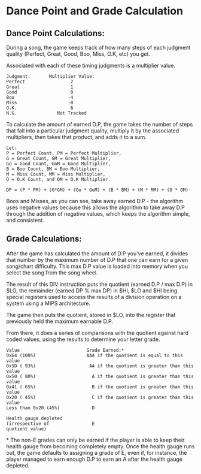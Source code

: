 # Dance Point and Grade Calculation
## Dance Point Calculations:
During a song, the game keeps track of how many steps of each judgment quality (Perfect, Great, Good, Boo, Miss, O.K, etc) you get.

Associated with each of these timing judgments is a multiplier value.

```
Judgment:       Multiplier Value:
Perfect                 2
Great                   1
Good                    0
Boo                    -4
Miss                   -8
O.K.                    6
N.G.               Not Tracked
```

To calculate the amount of earned D.P, the game takes the number of steps that fall into a particular judgment quality, multiply it by the associated multipliers, then takes that product, and adds it to a sum.

```
Let:
P = Perfect Count, PM = Perfect Multiplier,
G = Great Count, GM = Great Multiplier,
Go = Good Count, GoM = Good Multiplier,
B = Boo Count, BM = Boo Multiplier,
M = Miss Count, MM = Miss Multiplier,
O = O.K Count, and OM = O.K Multiplier.

DP = (P * PM) + (G*GM) + (Go * GoM) + (B * BM) + (M * MM) + (O * OM)
```

Boos and Misses, as you can see, take away earned D.P - the algorithm uses negative values because this allows the algorithm to take away D.P through the addition of negative values, which keeps the algorithm simple, and consistent.

## Grade Calculations:
After the game has calculated the amount of D.P you've earned, it divides that number by the maximum number of D.P that one can earn for a given song/chart difficulty.  This max D.P value is loaded into memory when you select the song from the song wheel.

The result of this DIV instruction puts the quotient (earned D.P / max D.P) in $LO, the remainder (earned DP % max DP) in $HI, $LO and $HI being special registers used to access the results of a division operation on a system using a MIPS architecture.

The game then puts the quotient, stored in $LO, into the register that previously held the maximum earnable D.P.

From there, it does a series of comparisons with the quotient against hard coded values, using the results to determine your letter grade.
```
Value                         Grade Earned:*
0x64 (100%)                   AAA if the quotient is equal to this value
0x5D ( 93%)                    AA if the quotient is greater than this value
0x50 ( 80%)                     A if the quotient is greater than this value
0x41 ( 65%)                     B if the quotient is greater than this value
0x20 ( 45%)                     C if the quotient is greater than this value
Less than 0x20 (45%)            D

Health gauge depleted
(irrespective of                E
quotient value)
```
\* The non-E grades can only be earned if the player is able to keep their health gauge from becoming completely empty.  Once the health gauge runs out, the game defaults to assigning a grade of E, even if, for instance, the player managed to earn enough D.P to earn an A after the health gauge depleted.
